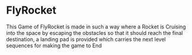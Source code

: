 # FlyRocket
This Game of FlyRocket is made in such a way where a Rocket is Cruising into the space by escaping the obstacles so that it should reach the final destination, a landing pad is provided which carries the next level sequences for making the game to End
